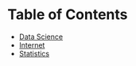# Table of Contents

- [Data Science](./data-science/)
- [Internet](./Internet)
- [Statistics](./statistics)

